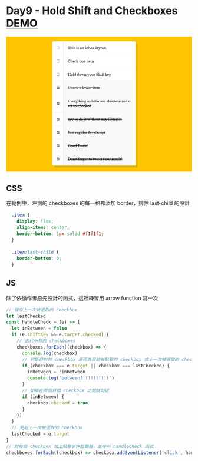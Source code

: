 # Day9 - Hold Shift and Checkboxes [DEMO](https://ywcheng1207.github.io/JavaScript30/10%20-%20Hold%20Shift%20and%20Check%20Checkboxes/index-START.html)

![](./screenshot.JPG)

## CSS

在範例中，左側的 checkboxes 的每一格都添加 border，排除 last-child 的設計

```CSS
  .item {
    display: flex;
    align-items: center;
    border-bottom: 1px solid #f1f1f1;
  }

  .item:last-child {
    border-bottom: 0;
  }
```

## JS

除了依循作者原先設計的函式，這裡練習用 arrow function 寫一次

```javascript
// 儲存上一次被選取的 checkbox
let lastChecked
const handleCheck = (e) => {
  let inBetween = false
  if (e.shiftKey && e.target.checked) {
    // 迭代所有的 checkboxes
    checkboxes.forEach((checkbox) => {
      console.log(checkbox)
      // 判斷目前的 checkbox 是否為目前被點擊的 checkbox 或上一次被選取的 checkbox
      if (checkbox === e.target || checkbox === lastChecked) {
        inBetween = !inBetween
        console.log('between!!!!!!!!!!!')
      }
      // 如果在兩個目標 checkbox 之間就勾選
      if (inBetween) {
        checkbox.checked = true
      }
    })
  }
  // 更新上一次被選取的 checkbox
  lastChecked = e.target
}
// 對每個 checkbox 加上點擊事件監聽器，並呼叫 handleCheck 函式
checkboxes.forEach((checkbox) => checkbox.addEventListener('click', handleCheck))
```

<br>
